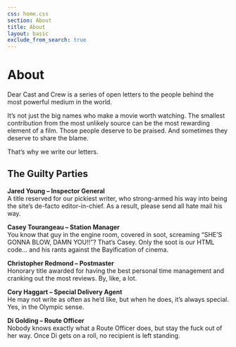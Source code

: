 ```yaml
---
css: home.css
section: About
title: About
layout: basic
exclude_from_search: true
---
```


About
=======

Dear Cast and Crew is a series of open letters to the people behind the most powerful medium in the world.

It’s not just the big names who make a movie worth watching. The smallest contribution from the most unlikely source can be the most rewarding element of a film. Those people deserve to be praised. And sometimes they deserve to share the blame.

That’s why we write our letters.

The Guilty Parties
------------------

**Jared Young – Inspector General**  
A title reserved for our pickiest writer, who strong-armed his way into being the site’s de-facto editor-in-chief. As a result, please send all hate mail his way.
 
**Casey Tourangeau – Station Manager**  
You know that guy in the engine room, covered in soot, screaming “SHE’S GONNA BLOW, DAMN YOU!!”? That’s Casey. Only the soot is our HTML code… and his rants against the Bayification of cinema. 

 
**Christopher Redmond – Postmaster**  
Honorary title awarded for having the best personal time management and cranking out the most reviews. By, like, a lot. 

**Cory Haggart – Special Delivery Agent**  
He may not write as often as he’d like, but when he does, it’s always special. Yes, in the Olympic sense.

**Di Golding – Route Officer**  
Nobody knows exactly what a Route Officer does, but stay the fuck out of her way. Once Di gets on a roll, no recipient is left standing. 